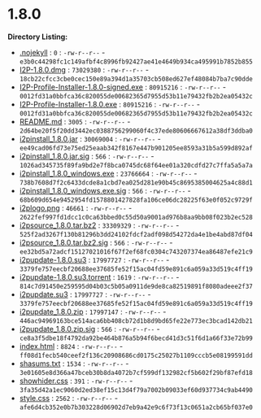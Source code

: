 1.8.0
=====

**Directory Listing:**

 - [.nojekyll](.nojekyll) : `0` : `-rw-r--r--` - `e3b0c44298fc1c149afbf4c8996fb92427ae41e4649b934ca495991b7852b855`
 - [I2P-1.8.0.dmg](I2P-1.8.0.dmg) : `73029380` : `-rw-r--r--` - `18cb22cfcc3cbe0cec150e89a394d1a35703cb508ed627ef48084b7ba7c90dde`
 - [I2P-Profile-Installer-1.8.0-signed.exe](I2P-Profile-Installer-1.8.0-signed.exe) : `80915216` : `-rw-r--r--` - `0012fd31a0bbfca36c820055de00682365d7955d53b11e79432fb2b2ea05432c`
 - [I2P-Profile-Installer-1.8.0.exe](I2P-Profile-Installer-1.8.0.exe) : `80915216` : `-rw-r--r--` - `0012fd31a0bbfca36c820055de00682365d7955d53b11e79432fb2b2ea05432c`
 - [README.md](README.md) : `3005` : `-rw-r--r--` - `2d64be20f5f20dd3442ec0388756299060f4c37ede80606667612a38df3ddba0`
 - [i2pinstall_1.8.0.jar](i2pinstall_1.8.0.jar) : `30069004` : `-rw-r--r--` - `ee49cad06fd73e75ed25eaab342f8167e447b901205ee8593a31b5a599d892af`
 - [i2pinstall_1.8.0.jar.sig](i2pinstall_1.8.0.jar.sig) : `566` : `-rw-r--r--` - `1026ad345735f89fa9bd2e7f8bca0745dc68f64ee01a320cdfd27c7ffa5a5a7a`
 - [i2pinstall_1.8.0_windows.exe](i2pinstall_1.8.0_windows.exe) : `23766664` : `-rw-r--r--` - `738b7608d7f2c6433dcde8a1cbd7ea025d281e90b45c8695385004625a4c88d1`
 - [i2pinstall_1.8.0_windows.exe.sig](i2pinstall_1.8.0_windows.exe.sig) : `566` : `-rw-r--r--` - `68b609d654e9452954fd1578801427828fa106ce06dc28225f63e0f052c9729f`
 - [i2plogo.png](i2plogo.png) : `46661` : `-rw-r--r--` - `2622fef997fd1dcc1c0ca63bbed0c55d50a9001ad976b8aa9bb08f023b2ec528`
 - [i2psource_1.8.0.tar.bz2](i2psource_1.8.0.tar.bz2) : `33309329` : `-rw-r--r--` - `525f2ad3267f130b81296b3dd24102fdcf2adf098d54272da4e1be4abd87df04`
 - [i2psource_1.8.0.tar.bz2.sig](i2psource_1.8.0.tar.bz2.sig) : `566` : `-rw-r--r--` - `ee32bd5a72adcf15127021016f67f2ef68fc0304c743207374ea86487efe21c9`
 - [i2pupdate-1.8.0.su3](i2pupdate-1.8.0.su3) : `17997727` : `-rw-r--r--` - `3379fe757eecbf20688ee37685fe52f15ac04fd59e891c6a059a33d519c4ff19`
 - [i2pupdate-1.8.0.su3.torrent](i2pupdate-1.8.0.su3.torrent) : `1619` : `-rw-r--r--` - `814c7d91450e259595d04b03c5b05a0911de9de8ca82519891f8080adeee2f37`
 - [i2pupdate.su3](i2pupdate.su3) : `17997727` : `-rw-r--r--` - `3379fe757eecbf20688ee37685fe52f15ac04fd59e891c6a059a33d519c4ff19`
 - [i2pupdate_1.8.0.zip](i2pupdate_1.8.0.zip) : `17997147` : `-rw-r--r--` - `446ac94969163bce514aca6bb408cb72d1b8d9bd65fe22e773ec3bcad142db21`
 - [i2pupdate_1.8.0.zip.sig](i2pupdate_1.8.0.zip.sig) : `566` : `-rw-r--r--` - `ce8a3f5dbe18f4792da92be464b876a5b94f6becd41d3c51f6d1a66f33e72b99`
 - [index.html](index.html) : `8824` : `-rw-r--r--` - `ff08d1fecb540ceef2f136c20908686cd0175c25027b1109cccb5e08199591dd`
 - [shasums.txt](shasums.txt) : `1534` : `-rw-r--r--` - `3e01605e8d366a47bceb30b8da4072b7cf599df132982cf5b602f29bf87efd18`
 - [showhider.css](showhider.css) : `391` : `-rw-r--r--` - `3fa35d42a1ec9060d2ed38ef15c13d4f79a7002b09033ef60d937734c9ab4490`
 - [style.css](style.css) : `2562` : `-rw-r--r--` - `afe6d4cb352e0b7b303228d06902d7eb9a42e9c6f73f13c0651a2cb65bf037e0`
